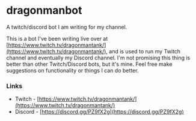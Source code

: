 # dragonmanbot
A twitch/discord bot I am writing for my channel. 

This is a bot I've been writing live over at [https://www.twitch.tv/dragonmantank/](https://www.twitch.tv/dragonmantank/), and is used to run my Twitch channel and eventually my Discord channel. I'm not promising this thing is better than other Twitch/Discord bots, but it's mine. Feel free make suggestions on functionality or things I can do better.

### Links
* Twitch - [https://www.twitch.tv/dragonmantank/](https://www.twitch.tv/dragonmantank/)
* Discord - [https://discord.gg/PZ9fX2g](https://discord.gg/PZ9fX2g)